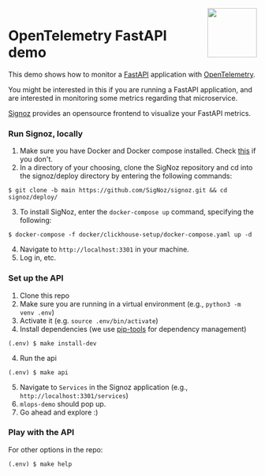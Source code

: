 <img src="https://upload.wikimedia.org/wikipedia/commons/thumb/2/2a/Danmarks_Tekniske_Universitet_%28logo%29.svg/1413px-Danmarks_Tekniske_Universitet_%28logo%29.svg.png" width=100  align="right">

# OpenTelemetry FastAPI demo

This demo shows how to monitor a [FastAPI](https://fastapi.tiangolo.com/) application with [OpenTelemetry](https://opentelemetry.io/). 

You might be interested in this if you are running a FastAPI application, and are interested in monitoring some metrics regarding that microservice. 

[Signoz](https://signoz.io/) provides an opensource frontend to visualize your FastAPI metrics. 

### Run Signoz, locally

1. Make sure you have Docker and Docker compose installed. Check [this](https://get.docker.com/) if you don't. 
2. In a directory of your choosing, clone the SigNoz repository and cd into the signoz/deploy directory by entering the following commands:
```shell
$ git clone -b main https://github.com/SigNoz/signoz.git && cd signoz/deploy/
```
3. To install SigNoz, enter the `docker-compose up` command, specifying the following:
```shell
$ docker-compose -f docker/clickhouse-setup/docker-compose.yaml up -d
```
4. Navigate to `http://localhost:3301` in your machine. 
5. Log in, etc. 


### Set up the API

1. Clone this repo 
1. Make sure you are running in a virtual environment (e.g., `python3 -m venv .env`)
2. Activate it (e.g. `source .env/bin/activate`)
3. Install dependencies (we use [pip-tools](https://github.com/jazzband/pip-tools) for dependency management)

```shell
(.env) $ make install-dev
```

4. Run the api

```shell
(.env) $ make api
```

5. Navigate to `Services` in the Signoz application (e.g., `http://localhost:3301/services`)
6. `mlops-demo` should pop up. 
7. Go ahead and explore :)


### Play with the API

For other options in the repo:
```shell
(.env) $ make help
```






